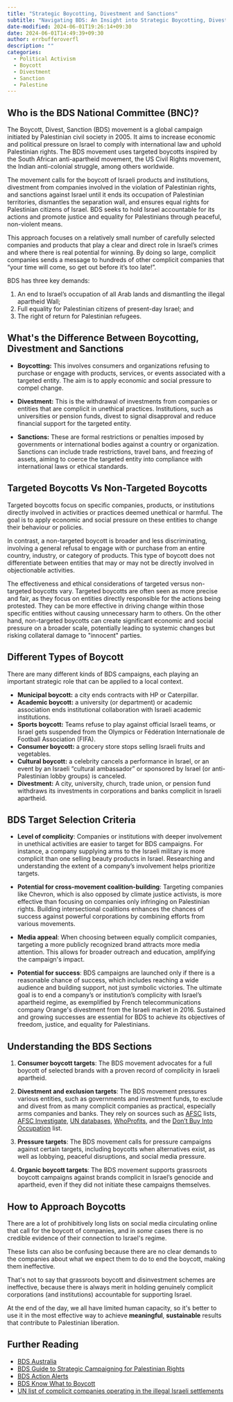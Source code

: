 ```yaml
---
title: "Strategic Boycotting, Divestment and Sanctions"
subtitle: "Navigating BDS: An Insight into Strategic Boycotting, Divestment, and Sanctions"
date-modified: 2024-06-01T19:26:14+09:30
date: 2024-06-01T14:49:39+09:30
author: errbufferoverfl
description: ""
categories:
  - Political Activism
  - Boycott
  - Divestment
  - Sanction
  - Palestine
---
```


## Who is the BDS National Committee (BNC)?

The Boycott, Divest, Sanction (BDS) movement is a global campaign initiated by Palestinian civil society in 2005. It aims to increase economic and political pressure on Israel to comply with international law and uphold Palestinian rights. The BDS movement uses targeted boycotts inspired by the South African anti-apartheid movement, the US Civil Rights movement, the Indian anti-colonial struggle, among others worldwide.

The movement calls for the boycott of Israeli products and institutions, divestment from companies involved in the violation of Palestinian rights, and sanctions against Israel until it ends its occupation of Palestinian territories, dismantles the separation wall, and ensures equal rights for Palestinian citizens of Israel. BDS seeks to hold Israel accountable for its actions and promote justice and equality for Palestinians through peaceful, non-violent means.

This approach focuses on a relatively small number of carefully selected companies and products that play a clear and direct role in Israel’s crimes and where there is real potential for winning. By doing so large, complicit companies sends a message to hundreds of other complicit companies that “your time will come, so get out before it’s too late!”.

BDS has three key demands:
1. An end to Israel’s occupation of all Arab lands and dismantling the illegal apartheid Wall;
2. Full equality for Palestinian citizens of present-day Israel; and
3. The right of return for Palestinian refugees.

## What's the Difference Between Boycotting, Divestment and Sanctions

- **Boycotting:** This involves consumers and organizations refusing to purchase or engage with products, services, or events associated with a targeted entity. The aim is to apply economic and social pressure to compel change.
    
- **Divestment:** This is the withdrawal of investments from companies or entities that are complicit in unethical practices. Institutions, such as universities or pension funds, divest to signal disapproval and reduce financial support for the targeted entity.
    
- **Sanctions:** These are formal restrictions or penalties imposed by governments or international bodies against a country or organization. Sanctions can include trade restrictions, travel bans, and freezing of assets, aiming to coerce the targeted entity into compliance with international laws or ethical standards.

## Targeted Boycotts Vs Non-Targeted Boycotts

Targeted boycotts focus on specific companies, products, or institutions directly involved in activities or practices deemed unethical or harmful. The goal is to apply economic and social pressure on these entities to change their behaviour or policies.

In contrast, a non-targeted boycott is broader and less discriminating, involving a general refusal to engage with or purchase from an entire country, industry, or category of products. This type of boycott does not differentiate between entities that may or may not be directly involved in objectionable activities.

The effectiveness and ethical considerations of targeted versus non-targeted boycotts vary. Targeted boycotts are often seen as more precise and fair, as they focus on entities directly responsible for the actions being protested. They can be more effective in driving change within those specific entities without causing unnecessary harm to others. On the other hand, non-targeted boycotts can create significant economic and social pressure on a broader scale, potentially leading to systemic changes but risking collateral damage to "innocent" parties.

## Different Types of Boycott

There are many different kinds of BDS campaigns, each playing an important strategic role that can be applied to a local context.

- **Municipal boycott:** a city ends contracts with HP or Caterpillar.
- **Academic boycott:** a university (or department) or academic association ends institutional collaboration with Israeli academic institutions. 
- **Sports boycott:** Teams refuse to play against official Israeli teams, or Israel gets suspended from the Olympics or Fédération Internationale de Football Association (FIFA). 
- **Consumer boycott:** a grocery store stops selling Israeli fruits and vegetables.
- **Cultural boycott:** a celebrity cancels a performance in Israel, or an event by an Israeli “cultural ambassador” or sponsored by Israel (or anti-Palestinian lobby groups) is canceled.
- **Divestment:** A city, university, church, trade union, or pension fund withdraws its investments in corporations and banks complicit in Israeli apartheid.

## BDS Target Selection Criteria

- **Level of complicity**: Companies or institutions with deeper involvement in unethical activities are easier to target for BDS campaigns. For instance, a company supplying arms to the Israeli military is more complicit than one selling beauty products in Israel. Researching and understanding the extent of a company’s involvement helps prioritize targets.

- **Potential for cross-movement coalition-building**: Targeting companies like Chevron, which is also opposed by climate justice activists, is more effective than focusing on companies only infringing on Palestinian rights. Building intersectional coalitions enhances the chances of success against powerful corporations by combining efforts from various movements.

- **Media appeal**: When choosing between equally complicit companies, targeting a more publicly recognized brand attracts more media attention. This allows for broader outreach and education, amplifying the campaign's impact.

- **Potential for success**: BDS campaigns are launched only if there is a reasonable chance of success, which includes reaching a wide audience and building support, not just symbolic victories. The ultimate goal is to end a company’s or institution’s complicity with Israel’s apartheid regime, as exemplified by French telecommunications company Orange's divestment from the Israeli market in 2016. Sustained and growing successes are essential for BDS to achieve its objectives of freedom, justice, and equality for Palestinians.

## Understanding the BDS Sections

1. **Consumer boycott targets**: The BDS movement advocates for a full boycott of selected brands with a proven record of complicity in Israeli apartheid.

2. **Divestment and exclusion targets**: The BDS movement pressures various entities, such as governments and investment funds, to exclude and divest from as many complicit companies as practical, especially arms companies and banks. They rely on sources such as [AFSC](https://afsc.org/companies-behind-2023-attack-gaza) lists, [AFSC Investigate](https://investigate.afsc.org/), [UN databases](https://undocs.org/en/A/HRC/43/71), [WhoProfits](http://whoprofits.org/), and the [Don’t Buy Into Occupation](https://dontbuyintooccupation.org/wp-content/uploads/2023/12/2023_DBIO-III-Report_11-December-2023.pdf) list.

3. **Pressure targets**: The BDS movement calls for pressure campaigns against certain targets, including boycotts when alternatives exist, as well as lobbying, peaceful disruptions, and social media pressure.

4. **Organic boycott targets**: The BDS movement supports grassroots boycott campaigns against brands complicit in Israel’s genocide and apartheid, even if they did not initiate these campaigns themselves.

## How to Approach Boycotts

There are a lot of prohibitively long lists on social media circulating online that call for the boycott of companies, and in *some* cases there is no credible evidence of their connection to Israel's regime. 

These lists can also be confusing because there are no clear demands to the companies about what we expect them to do to end the boycott, making them ineffective.

That's not to say that grassroots boycott and disinvestment schemes are ineffective, because there is always merit in holding genuinely complicit corporations (and institutions) accountable for supporting Israel. 

At the end of the day, we all have limited human capacity, so it's better to use it in the most effective way to achieve **meaningful**, **sustainable** results that contribute to Palestinian liberation.

## Further Reading

- [BDS Australia](https://bdsaustralia.net.au/)
- [BDS Guide to Strategic Campaigning for Palestinian Rights](https://bdsmovement.net/BDS-Guide-Strategic-Campaigning)
- [BDS Action Alerts](https://bdsmovement.net/get-involved/action-alerts)
- [BDS Know What to Boycott](https://bdsmovement.net/get-involved/what-to-boycott)
- [UN list of complicit companies operating in the illegal Israeli settlements](https://bdsaustralia.net.au/un-list-of-complicit-companies/)


